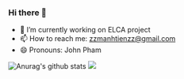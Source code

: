 ### Hi there 👋

<!--
**NEITGNART/NEITGNART** is a ✨ _special_ ✨ repository because its `README.md` (this file) appears on your GitHub profile.
<img src="https://emoji.gg/assets/emoji/9085-totoro.png" width="64px" height="64px" alt="totoro">
<a href=https://www.linkedin.com/in/phamdoantien/> <img src="https://img.shields.io/badge/-LinkedIn-0e76a8?style=plastic&logo=linkedIn">

Here are some ideas to get you started:

- 🔭 I’m currently working on ...
- 🌱 I’m currently learning ...
- 👯 I’m looking to collaborate on ...
- 🤔 I’m looking for help with ...
- 💬 Ask me about ...
- 📫 How to reach me: ...
- 😄 Pronouns: ...
- ⚡ Fun fact: ...
-->

- 🔭 I’m currently working on ELCA project
- 📫 How to reach me: zzmanhtienzz@gmail.com
- 😄 Pronouns: John Pham


![Anurag's github stats](https://github-readme-stats.vercel.app/api?username=NEITGNART&theme=buefy&show_icons=true)
<img src="https://github-readme-stats.vercel.app/api/top-langs/?username=NEITGNART&theme=buefy&layout=compact&langs_count=6">
